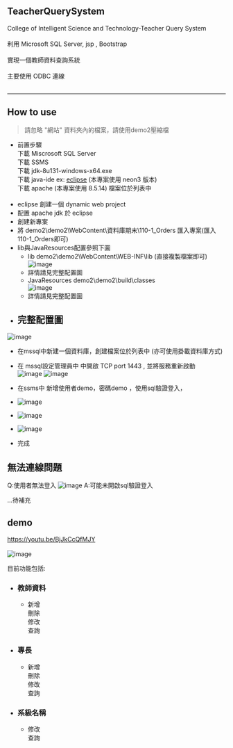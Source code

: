 ## TeacherQuerySystem

College of Intelligent Science and Technology-Teacher Query System<br><br>
利用 Microsoft SQL Server, jsp , Bootstrap <br><br>
實現一個教師資料查詢系統<br><br>
主要使用 ODBC 連線<br><br>
______
## How to use
>請忽略 "網站" 資料夾內的檔案，請使用demo2壓縮檔
- 前置步驟<br>
下載 Miscrosoft SQL Server<br>
下載 SSMS<br>
下載 jdk-8u131-windows-x64.exe<br>
下載 java-ide ex: <a href="https://www.eclipse.org/downloads/">eclipse</a> (本專案使用 neon3 版本)<br>
下載 apache (本專案使用 8.5.14) 檔案位於列表中<br><br>
- eclipse 創建一個 dynamic web project
- 配置 apache jdk 於 eclipse
- 創建新專案
- 將 demo2\demo2\WebContent\資料庫期末\110-1_Orders 匯入專案(匯入110-1_Orders即可)
- lib與JavaResources配置參照下圖
  - lib demo2\demo2\WebContent\WEB-INF\lib (直接複製檔案即可)<br>
  ![image](https://github.com/Xiang511/TeacherQuerySystem/assets/120042360/8f1ba456-4041-4893-b2a4-6b7cff53147d)
  - 詳情請見完整配置圖
  - JavaResources demo2\demo2\build\classes<br>
  ![image](https://github.com/Xiang511/TeacherQuerySystem/assets/120042360/908086f6-d70b-4fec-bbb3-4d7eb619dc50)
  - 詳情請見完整配置圖
- ## 完整配置圖
![image](https://github.com/Xiang511/TeacherQuerySystem/assets/120042360/a13e572b-7522-4c74-8f62-a23a71d3e82d)
- 在mssql中新建一個資料庫，創建檔案位於列表中 (亦可使用掛載資料庫方式)
- 在 mssql設定管理員中 中開啟 TCP port 1443 , 並將服務重新啟動<br>
  ![image](https://github.com/Xiang511/TeacherQuerySystem/assets/120042360/aebf14ae-b66d-4dc3-a3dd-d8c3d91fbb8a)
  ![image](https://github.com/Xiang511/TeacherQuerySystem/assets/120042360/43f9e1c4-4325-48af-a0be-725d57e0122c)
  
- 在ssms中 新增使用者demo，密碼demo ，使用sql驗證登入，<br>
- ![image](https://github.com/Xiang511/TeacherQuerySystem/assets/120042360/2307f0cb-4aea-4ad9-b8a3-8940a1f3d83c)
- ![image](https://github.com/Xiang511/TeacherQuerySystem/assets/120042360/34b8e7eb-8eb5-4447-b56c-d59246967ba9)
- ![image](https://github.com/Xiang511/TeacherQuerySystem/assets/120042360/ba8ce5bc-a6ba-4e58-a292-6c44272d686b)
- 完成


## 無法連線問題

Q:使用者無法登入
![image](https://github.com/Xiang511/TeacherQuerySystem/assets/120042360/e9bfb730-c738-4b87-bf3a-546bc2319abe)
A:可能未開啟sql驗證登入

...待補充


## demo
<a href="https://youtu.be/BjJkCcQfMJY">https://youtu.be/BjJkCcQfMJY</a></br></br>
![image](https://github.com/Xiang511/TeacherQuerySystem/assets/120042360/3180b733-8efb-4359-b980-955503527e06)

目前功能包括:
- ### 教師資料
  - 新增<br>
刪除<br>
修改<br>
查詢<br>
- ### 專長
  - 新增<br>
刪除<br>
修改<br>
查詢<br>

- ### 系級名稱
  - 修改<br>
查詢<br>

